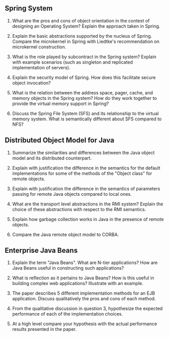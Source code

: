Spring System
-------------

1) What are the pros and cons of object orientation in the context
   of designing an Operating System?  Explain the approach taken in Spring.

2) Explain the basic abstractions supported by the nucleus of Spring.
   Compare the microkernel in Spring with Liedtke's recommendation
   on microkernel construction.

3) What is the role played by subcontract in the Spring system?  Explain
   with example scenarios (such as singleton and replicated implementation
   of servers).

4) Explain the security model of Spring.  How does this facilitate 
   secure object invocation?

5) What is the relation between the address space, pager, cache,
   and memory objects in the Spring system?  How do they work together
   to provide the virtual memory support in Spring?

6) Discuss the Spring File System (SFS) and its relationship to the virtual
   memory system.  What is semantically different about SFS compared to NFS?

Distributed Object Model for Java
---------------------------------

1) Summarize the similarities and differences between the Java object model
   and its distributed counterpart.

2) Explain with justification the difference in the semantics for the
   default implementations for some of the methods of the "Object class"
   for remote objects.

3) Explain with justification the difference in the semantics of
   parameters passing for remote Java objects compared to local ones.

4) What are the transport level abstractions in the RMI system?
   Explain the choice of these abstractions with respect to the RMI
   semantics.

5) Explain how garbage collection works in Java in the presence of
   remote objects.

6) Compare the Java remote object model to CORBA.

Enterprise Java Beans
---------------------

1) Explain the term "Java Beans".  What are N-tier applications?
   How are Java Beans useful in constructing such applications?

2) What is reflection as it pertains to Java Beans?  How is this
   useful in building complex web applications?  Illustrate with
   an example.

3) The paper describes 5 different implementation methods for an
   EJB application.  Discuss qualitatively the pros and cons of each
   method.

4) From the qualitative discussion in question 3, hypothesize the
   expected performance of each of the implementation choices.

5) At a high level compare your hypothesis with the actual performance
   results presented in the paper.
